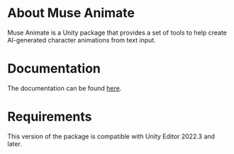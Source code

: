 # About Muse Animate

Muse Animate is a Unity package that provides a set of tools to help create AI-generated character animations from text input.

# Documentation

The documentation can be found [here](https://docs.unity3d.com/Packages/com.unity.muse.animate@latest).

# Requirements

This version of the package is compatible with Unity Editor 2022.3 and later.